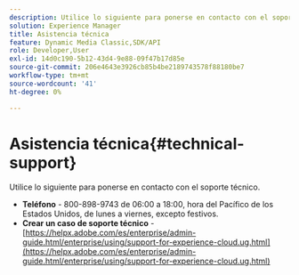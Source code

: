 ```yaml
---
description: Utilice lo siguiente para ponerse en contacto con el soporte técnico.
solution: Experience Manager
title: Asistencia técnica
feature: Dynamic Media Classic,SDK/API
role: Developer,User
exl-id: 14d0c190-5b12-43d4-9e88-09f47b17d85e
source-git-commit: 206e4643e3926cb85b4be2189743578f88180be7
workflow-type: tm+mt
source-wordcount: '41'
ht-degree: 0%

---
```


# Asistencia técnica{#technical-support}

Utilice lo siguiente para ponerse en contacto con el soporte técnico.

* **Teléfono** - 800-898-9743 de 06:00 a 18:00, hora del Pacífico de los Estados Unidos, de lunes a viernes, excepto festivos.
* **Crear un caso de soporte técnico** - [https://helpx.adobe.com/es/enterprise/admin-guide.html/enterprise/using/support-for-experience-cloud.ug.html](https://helpx.adobe.com/es/enterprise/admin-guide.html/enterprise/using/support-for-experience-cloud.ug.html)
